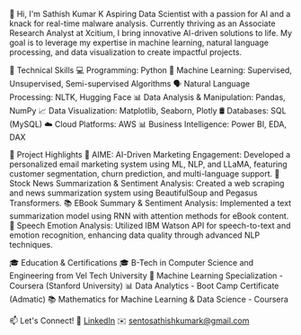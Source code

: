 👋 Hi, I'm Sathish Kumar K
Aspiring Data Scientist with a passion for AI and a knack for real-time malware analysis. Currently thriving as an Associate Research Analyst at Xcitium, 
I bring innovative AI-driven solutions to life. My goal is to leverage my expertise in machine learning, natural language processing, and data visualization to create impactful projects.

🔧 Technical Skills
💻 Programming: Python
🤖 Machine Learning: Supervised, Unsupervised, Semi-supervised Algorithms
🗣️ Natural Language Processing: NLTK, Hugging Face
📊 Data Analysis & Manipulation: Pandas, NumPy
📈 Data Visualization: Matplotlib, Seaborn, Plotly
🛢️ Databases: SQL (MySQL)
☁️ Cloud Platforms: AWS
📊 Business Intelligence: Power BI, EDA, DAX


🚀 Project Highlights
📨 AIME: AI-Driven Marketing Engagement:
Developed a personalized email marketing system using ML, NLP, and LLaMA, featuring customer segmentation, churn prediction, and multi-language support.
📰 Stock News Summarization & Sentiment Analysis:
Created a web scraping and news summarization system using BeautifulSoup and Pegasus Transformers.
📚 EBook Summary & Sentiment Analysis:
Implemented a text summarization model using RNN with attention methods for eBook content.
🎤 Speech Emotion Analysis:
Utilized IBM Watson API for speech-to-text and emotion recognition, enhancing data quality through advanced NLP techniques.


🎓 Education & Certifications
🎓 B-Tech in Computer Science and Engineering from Vel Tech University
📜 Machine Learning Specialization - Coursera (Stanford University)
📊 Data Analytics - Boot Camp Certificate (Admatic)
📚 Mathematics for Machine Learning & Data Science - Coursera


  📫 Let's Connect!
  🔗 [LinkedIn](https://www.linkedin.com/in/sathish-kumar-karunakaran/)
  ✉️ sentosathishkumark@gmail.com

